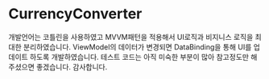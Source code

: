 # CurrencyConverter


개발언어는 코틀린을 사용하였고 MVVM패턴을 적용해서 UI로직과 비지니스 로직을 최대한 분리하였습니다.
ViewModel의 데이터가 변경되면 DataBinding을 통해 UI를 업데이트 하도록 개발하였습니다.
테스트 코드는 아직 미숙한 부분이 많아 참고정도만 해주셨으면 좋겠습니다.
감사합니다.
